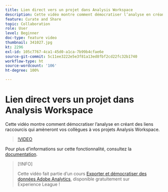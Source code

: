 ```yaml
---
title: Lien direct vers un projet dans Analysis Workspace
description: Cette vidéo montre comment démocratiser l’analyse en créant des liens raccourcis qui amèneront vos collègues à vos projets Analysis Workspace.
feature: Curate and Share
topic: Collaboration
role: User
level: Beginner
doc-type: feature video
thumbnail: 341027.jpg
kt: 2296
exl-id: 105c7767-4ca1-45d0-a1ca-7b99b4cfae6e
source-git-commit: 5c11ee3222e5e3f81a13ed8fbf2cd22fc32b1740
workflow-type: ht
source-wordcount: '106'
ht-degree: 100%

---
```


# Lien direct vers un projet dans Analysis Workspace

Cette vidéo montre comment démocratiser l’analyse en créant des liens raccourcis qui amèneront vos collègues à vos projets Analysis Workspace.

>[!VIDEO](https://video.tv.adobe.com/v/341027/?quality=12&learn=on)

Pour plus dʼinformations sur cette fonctionnalité, consultez la [documentation](https://experienceleague.adobe.com/docs/analytics/analyze/analysis-workspace/curate-share/shareable-links.html?lang=fr).

>[!INFO]
>
> Cette vidéo fait partie d’un cours [Exporter et démocratiser des données Adobe Analytics](https://experienceleague.adobe.com/?recommended=Analytics-A-1-2022.1.democratizing), disponible gratuitement sur Experience League !